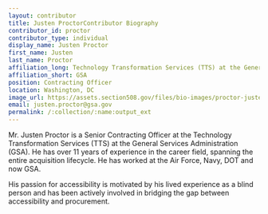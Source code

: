 ```yaml
---
layout: contributor
title: Justen ProctorContributor Biography
contributor_id: proctor
contributor_type: individual
display_name: Justen Proctor
first_name: Justen
last_name: Proctor
affiliation_long: Technology Transformation Services (TTS) at the General Services Administration
affiliation_short: GSA
position: Contracting Officer
location: Washington, DC 
image_url: https://assets.section508.gov/files/bio-images/proctor-justen.jpg
email: justen.proctor@gsa.gov
permalink: /:collection/:name:output_ext
---
```

Mr. Justen Proctor is a Senior Contracting Officer at the Technology Transformation Services (TTS) at the General Services Administration (GSA). He has over 11 years of experience in the career field, spanning the entire acquisition lifecycle. He has worked at the Air Force, Navy, DOT and now GSA.

His passion for accessibility is motivated by his lived experience as a blind person and has been actively involved in bridging the gap between accessibility and procurement.